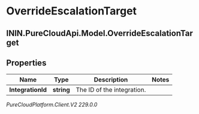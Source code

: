# OverrideEscalationTarget

## ININ.PureCloudApi.Model.OverrideEscalationTarget

## Properties

|Name | Type | Description | Notes|
|------------ | ------------- | ------------- | -------------|
| **IntegrationId** | **string** | The ID of the integration. | |



_PureCloudPlatform.Client.V2 229.0.0_
